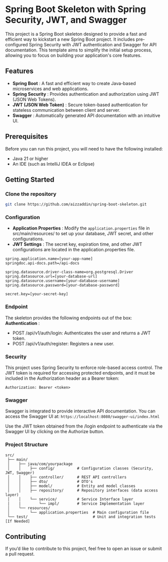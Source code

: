 # Spring Boot Skeleton with Spring Security, JWT, and Swagger

This project is a Spring Boot skeleton designed to provide a fast and efficient way to kickstart a new Spring Boot project. It includes pre-configured Spring Security with JWT authentication and Swagger for API documentation. This template aims to simplify the initial setup process, allowing you to focus on building your application's core features.

## Features

- **Spring Boot** : A fast and efficient way to create Java-based microservices and web applications.
- **Spring Security** : Provides authentication and authorization using JWT (JSON Web Tokens).
- **JWT (JSON Web Token)** : Secure token-based authentication for stateless communication between client and server.
- **Swagger** : Automatically generated API documentation with an intuitive UI.

## Prerequisites

Before you can run this project, you will need to have the following installed:

- Java 21 or higher
- An IDE (such as IntelliJ IDEA or Eclipse)

## Getting Started

### Clone the repository
```bash
git clone https://github.com/aizzaddin/spring-boot-skeleton.git
```

### Configuration
- **Application Properties** : Modify the `application.properties` file in src/main/resources/ to set up your database, JWT secret, and other configurations.
- **JWT Settings** : The secret key, expiration time, and other JWT configurations are located in the application.properties file.
```properties
spring.application.name=[your-app-name]
springdoc.api-docs.path=/api-docs

spring.datasource.driver-class-name=org.postgresql.Driver
spring.datasource.url=[your-database-url]
spring.datasource.username=[your-database-username]
spring.datasource.password=[your-database-password]

secret.key=[your-secret-key]
```

### Endpoint
The skeleton provides the following endpoints out of the box:
**Authentication** :
- POST /api/v1/auth/login: Authenticates the user and returns a JWT token.
- POST /api/v1/auth/register: Registers a new user.

### Security

This project uses Spring Security to enforce role-based access control. The JWT token is required for accessing protected endpoints, and it must be included in the Authorization header as a Bearer token:
```
Authorization: Bearer <token>
```

### Swagger
Swagger is integrated to provide interactive API documentation. You can access the Swagger UI at: `https://localhost:8080/swagger-ui/index.html`

Use the JWT token obtained from the /login endpoint to authenticate via the Swagger UI by clicking on the Authorize button.

### Project Structure
```
src/
 ├── main/
 │    ├── java/com/yourpackage
 │    │    ├── config/          # Configuration classes (Security, JWT, Swagger)
 │    │    ├── controller/      # REST API controllers
 │    │    ├── dto/             # DTO's
 │    │    ├── model/           # Entity and model classes
 │    │    ├── repository/      # Repository interfaces (data access layer)
 │    │    └── service/         # Service Interface layer
 |    |        └── impl/        # Service Implementation layer
 │    └── resources/
 │         └── application.properties  # Main configuration file
 └── test/                             # Unit and integration tests [If Needed]
```

## Contributing

If you’d like to contribute to this project, feel free to open an issue or submit a pull request.

